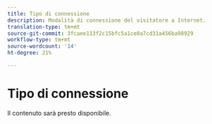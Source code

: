 ```yaml
---
title: Tipo di connessione
description: Modalità di connessione del visitatore a Internet.
translation-type: tm+mt
source-git-commit: 3fcaee113f2c15bfc5a1ce0a7cd31a456ba98929
workflow-type: tm+mt
source-wordcount: '14'
ht-degree: 21%

---
```



# Tipo di connessione

Il contenuto sarà presto disponibile.

<!-- Sent Justin Grover a Slack message to figure this one out, since the implementation connection type and the connection type dimension are not the same -->
